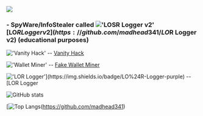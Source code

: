 ![](https://komarev.com/ghpvc/?username=madhead341)

### - SpyWare/InfoStealer called !['LOSR Logger v2'](https://img.shields.io/badge/LO%24R%20Logger-v2-purple) [LO$R Logger v2](https://github.com/madhead341/LO$R Logger v2) (educational purposes)
      
!['Vanity Hack'](https://img.shields.io/badge/Vanity%20-Hack-black) -- [Vanity Hack](https://github.com/madhead341/Vanity-Hack)

!['Wallet Miner'](https://img.shields.io/badge/Wallet-Miner-green) -- [Fake Wallet Miner](https://github.com/madhead341/LOSR-Fake-wallet-miner)

!['LO$R Logger'](https://img.shields.io/badge/LO%24R-Logger-purple) -- [LO$R Logger](https://github.com/madhead341/LOSR-Logger)
 
 
![GitHub stats](https://github-readme-stats.vercel.app/api?username=madhead341&theme=tokyonight)
 
[![Top Langs](https://github-readme-stats.vercel.app/api/top-langs/?username=madhead341&hide=php&theme=tokyonight)(https://github.com/madhead341)
